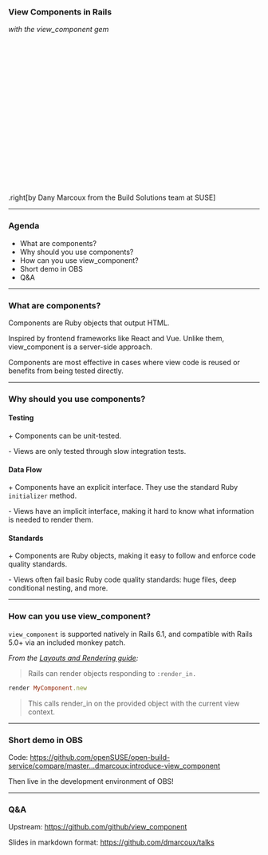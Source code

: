 
### View Components in Rails

*with the view_component gem*

<br>
<br>
<br>
<br>
<br>
<br>
<br>
<br>
<br>
<br>
<br>
<br>
<br>
<br>
<br>
<br>
<br>
<br>
.right[by Dany Marcoux from the Build Solutions team at SUSE]

---

### Agenda

- What are components?
- Why should you use components?
- How can you use view_component?
- Short demo in OBS
- Q&A

---

### What are components?

Components are Ruby objects that output HTML.

Inspired by frontend frameworks like React and Vue. Unlike them, view_component is a server-side approach.

Components are most effective in cases where view code is reused or benefits from being tested directly.

---

### Why should you use components?

#### Testing

\+ Components can be unit-tested.

\- Views are only tested through slow integration tests.

#### Data Flow

\+ Components have an explicit interface. They use the standard Ruby `initializer`
method.

\- Views have an implicit interface, making it hard to know what information is
needed to render them.

#### Standards

\+ Components are Ruby objects, making it easy to follow and enforce code quality
standards.

\- Views often fail basic Ruby code quality standards: huge files, deep conditional
nesting, and more.

---

### How can you use view_component?

`view_component` is supported natively in Rails 6.1, and compatible with Rails 5.0+ via an included monkey patch.

*From the [Layouts and Rendering guide](https://edgeguides.rubyonrails.org/layouts_and_rendering.html#rendering-objects):*

> Rails can render objects responding to `:render_in.`
```ruby
render MyComponent.new
```
>This calls render_in on the provided object with the current view context.

---

### Short demo in OBS

Code: https://github.com/openSUSE/open-build-service/compare/master...dmarcoux:introduce-view_component

Then live in the development environment of OBS!

---

### Q&A

Upstream: https://github.com/github/view_component

Slides in markdown format: https://github.com/dmarcoux/talks
